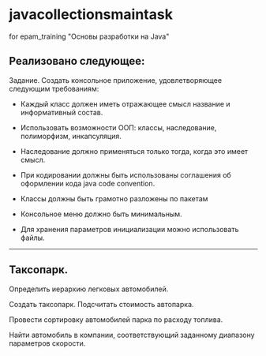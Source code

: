 # javacollectionsmaintask
for epam_training "Основы разработки на Java"

Реализовано следующее:
-
Задание. Создать консольное приложение, удовлетворяющее следующим требованиям:

- Каждый класс должен иметь отражающее смысл название и информативный состав.

- Использовать возможности ООП: классы, наследование, полиморфизм, инкапсуляция.

- Наследование должно применяться только тогда, когда это имеет смысл.

- При кодировании должны быть использованы соглашения об оформлении кода java code convention.

- Классы должны быть грамотно разложены по пакетам

- Консольное меню должно быть минимальным.

- Для хранения параметров инициализации можно использовать файлы.

-------

Таксопарк.
-
Определить иерархию легковых автомобилей.

Создать таксопарк. Подсчитать стоимость автопарка.

Провести сортировку автомобилей парка по расходу топлива.

Найти автомобиль в компании, соответствующий заданному диапазону параметров скорости.
